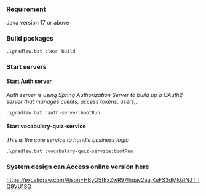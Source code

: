 ### Requirement
Java version 17 or above

### Build packages

```
.\gradlew.bat clean build
```

### Start servers

#### Start Auth server
_Auth server is using Spring Authorization Server to build up a OAuth2 server that manages clients, access tokens, users,.._

```
.\gradlew.bat :auth-server:bootRun
```

#### Start vocabulary-quiz-service
_This is the core service to handle business logic_

```
.\gradlew.bat :vocabulary-quiz-service:bootRun
```

### System design can Access online version here
https://excalidraw.com/#json=HByQ5fExZwR97lhqav2ag,KuFS3dMkGINJT_lQ9VU1SQ